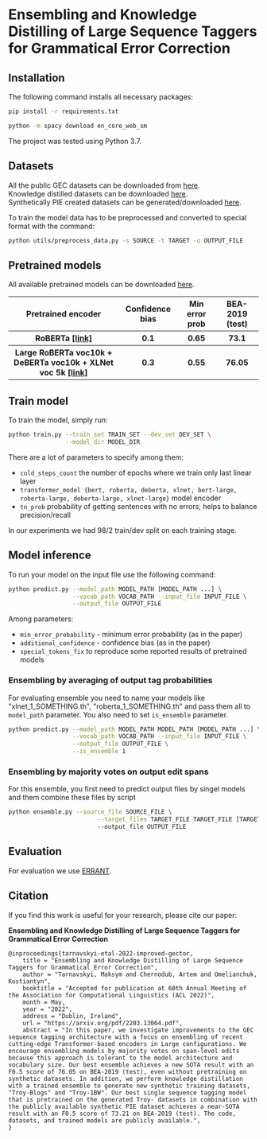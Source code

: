 # Ensembling and Knowledge Distilling of Large Sequence Taggers for Grammatical Error Correction

## Installation
The following command installs all necessary packages:
```.bash
pip install -r requirements.txt

python -m spacy download en_core_web_sm
```
The project was tested using Python 3.7.

## Datasets
All the public GEC datasets can be downloaded from [here](https://www.cl.cam.ac.uk/research/nl/bea2019st/#data).<br>
Knowledge distilled datasets can be downloaded [here](https://drive.google.com/drive/folders/1O2UL8e5dUzIESPkualuzKY05G1-BpwB-?usp=sharing).<br>
Synthetically PIE created datasets can be generated/downloaded [here](https://github.com/awasthiabhijeet/PIE/tree/master/errorify).<br>

To train the model data has to be preprocessed and converted to special format with the command:
```.bash
python utils/preprocess_data.py -s SOURCE -t TARGET -o OUTPUT_FILE
```
## Pretrained models
All available pretrained models can be downloaded [here](https://drive.google.com/drive/folders/1zehxDugS2aJMMvrm8cCnEkLorKSi9nJv?usp=sharing).<br>
<table>
  <tr>
    <th>Pretrained encoder</th>
    <th>Confidence bias</th>
    <th>Min error prob</th>
    <th>BEA-2019 (test)</th>
  </tr>

  <tr>
    <th>RoBERTa <a href="https://drive.google.com/drive/folders/1Si2hwmskb7QxqSFtPBsivl_FujkR3p6l?usp=sharing">[link]</a></th>
    <th>0.1</th>
    <th>0.65</th>
    <th>73.1</th>
  </tr>
  <tr>
    <th>Large RoBERTa voc10k + DeBERTa voc10k + XLNet voc 5k <a href="https://drive.google.com/drive/folders/1SzkzVdjP30eWpHUvP5-BXMWu3szsf9Rt?usp=sharing">[link]</a></th>
    <th>0.3</th>
    <th>0.55</th>
    <th>76.05</th>
  </tr>
</table>

## Train model
To train the model, simply run:
```.bash
python train.py --train_set TRAIN_SET --dev_set DEV_SET \
                --model_dir MODEL_DIR
```
There are a lot of parameters to specify among them:
- `cold_steps_count` the number of epochs where we train only last linear layer
- `transformer_model {bert, roberta, deberta, xlnet, bert-large, roberta-large, deberta-large, xlnet-large}` model encoder
- `tn_prob` probability of getting sentences with no errors; helps to balance precision/recall

In our experiments we had 98/2 train/dev split on each training stage.

## Model inference
To run your model on the input file use the following command:
```.bash
python predict.py --model_path MODEL_PATH [MODEL_PATH ...] \
                  --vocab_path VOCAB_PATH --input_file INPUT_FILE \
                  --output_file OUTPUT_FILE
```
Among parameters:
- `min_error_probability` - minimum error probability (as in the paper)
- `additional_confidence` - confidence bias (as in the paper)
- `special_tokens_fix` to reproduce some reported results of pretrained models

### Ensembling by averaging of output tag probabilities

For evaluating ensemble you need to name your models like "xlnet_1_SOMETHING.th", "roberta_1_SOMETHING.th" and pass them all to `model_path` parameter. You also need to set `is_ensemble` parameter.

```.bash
python predict.py --model_path MODEL_PATH MODEL_PATH [MODEL_PATH ...] \
                  --vocab_path VOCAB_PATH --input_file INPUT_FILE \
                  --output_file OUTPUT_FILE \
                  --is_ensemble 1
```

### Ensembling by majority votes on output edit spans
For this ensemble, you first need to predict output files by singel models and them combine these files by script

```.bash
python ensemble.py --source_file SOURCE_FILE \
                         --target_files TARGET_FILE TARGET_FILE [TARGET_FILE ...]
                         --output_file OUTPUT_FILE
```

## Evaluation
For evaluation we use [ERRANT](https://github.com/chrisjbryant/errant).

## Citation
If you find this work is useful for your research, please cite our paper:

**Ensembling and Knowledge Distilling of Large Sequence Taggers for Grammatical Error Correction**

```
@inproceedings{tarnavskyi-etal-2022-improved-gector,
    title = "Ensembling and Knowledge Distilling of Large Sequence Taggers for Grammatical Error Correction",
    author = "Tarnavskyi, Maksym and Chernodub, Artem and Omelianchuk, Kostiantyn",
    booktitle = "Accepted for publication at 60th Annual Meeting of the Association for Computational Linguistics (ACL 2022)",
    month = May,
    year = "2022",
    address = "Dublin, Ireland",
    url = "https://arxiv.org/pdf/2203.13064.pdf",
    abstract = "In this paper, we investigate improvements to the GEC sequence tagging architecture with a focus on ensembling of recent cutting-edge Transformer-based encoders in Large configurations. We encourage ensembling models by majority votes on span-level edits because this approach is tolerant to the model architecture and vocabulary size. Our best ensemble achieves a new SOTA result with an F0.5 score of 76.05 on BEA-2019 (test), even without pretraining on synthetic datasets. In addition, we perform knowledge distillation with a trained ensemble to generate new synthetic training datasets, "Troy-Blogs" and "Troy-1BW". Our best single sequence tagging model that is pretrained on the generated Troy- datasets in combination with the publicly available synthetic PIE dataset achieves a near-SOTA result with an F0.5 score of 73.21 on BEA-2019 (test). The code, datasets, and trained models are publicly available.",
}
```
